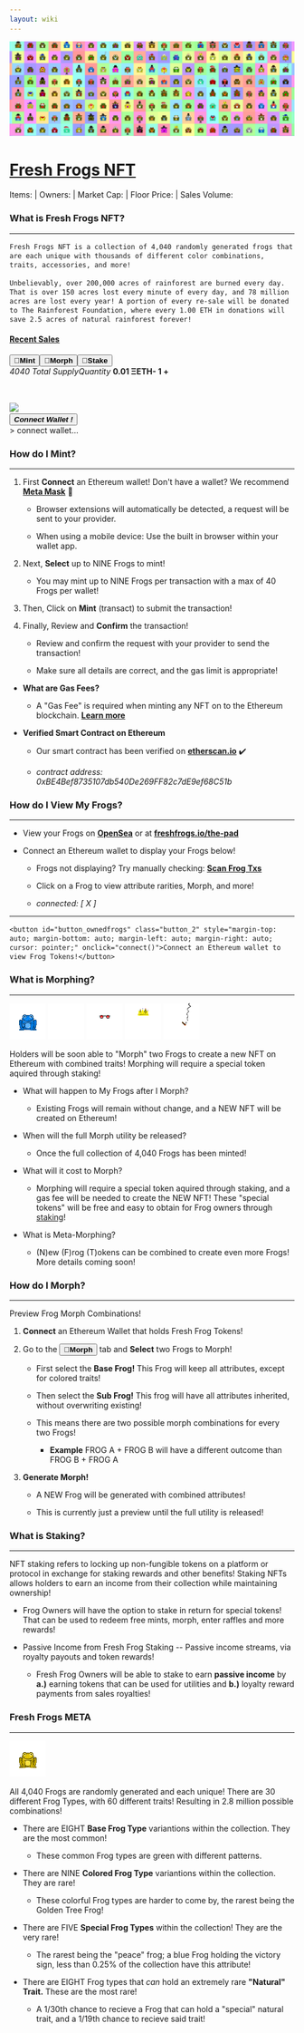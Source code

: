 ```yaml
---
layout: wiki
---
```


<title>freshfrogs.io/wiki 🍀</title>

<img class="banner_image" id="banner_image" src="../assets/frogs/backfrogs.png"/>
<h1 class="collection-name" id="name">
    <a href="https://opensea.io/collection/fresh-frogs" target="_blank">Fresh Frogs NFT</a>
</h1>
<p>Items: <b id="count"></b> | Owners: <b id="num_owners"></b> | Market Cap: <b id="market_cap"></b> | Floor Price: <b id="floor_price"></b> | Sales Volume: <b id="total_volume"></b> <b id="initial_sales"></b></p>
<i id="created_date"></i>

### What is Fresh Frogs NFT?

---

<desc id="description">

    Fresh Frogs NFT is a collection of 4,040 randomly generated frogs that are each unique with thousands of different color combinations, traits, accessories, and more!

    Unbelievably, over 200,000 acres of rainforest are burned every day. That is over 150 acres lost every minute of every day, and 78 million acres are lost every year! A portion of every re-sale will be donated to The Rainforest Foundation, where every 1.00 ETH in donations will save 2.5 acres of natural rainforest forever!

</desc>

<div style="margin-left: auto; margin-right: auto; text-align: center;">
    <h4 style="text-align: left !important;"><u><a href="https://opensea.io/collection/fresh-frogs?tab=activity" target="_blank">Recent Sales</a></u></h4>
    <div id="recent_sales" class="recent_sales"></div>
</div>

<div id="minting-display" class="minting-display">
    <div>
        <div class="button_bar"><button id="buttonbar_mint" class="button_1 buttonbar_mint_on" onclick="load_mintingTerminal()"><b>🐸Mint</b></button><button id="buttonbar_morph" class="button_1" onclick="load_morph()"><b>🍄Morph</b></button><button id="buttonbar_stake" class="button_1"><b>📌Stake</b></button></div>
        <div id="mintingTray" class="mintingTray">
            <div id="display-table" style="min-height: 64px;">
                <i id="label_name" class="label_name">4040 Total Supply</i><i id="label_price" class="label_price">Quantity</i>
                <b id="frog_name" class="frog_name">0.01 ΞETH</b><b id="frog_price" class="frog_price"><a id="remove-frog" onclick="remove_frog();"><b>-</b></a> <b id="quant-frog">1</b> <a id="add-frog" onclick="add_frog()"><b>+</b></a></b>
            </div>
            <div class="bigContainer">
                <div id="frogContainer" class="containerMint"></div>
                <div id="frogContainer2" class="containerMint"></div>
                <div id="frogContainer3" class="containerMint">
                    <div class="imgWrapperMint"><img id="previewImg" class="frogImgMint" src="https://freshfrogs.io/assets/frogs/preview2.gif"/></div>
                </div>
            </div>
        </div>
        <div id="lower_display" class="lower_display">
            <button id="mint-button" class="button" onclick="connect()"><b><i>Connect Wallet !</i></b></button>
            <div id="minting-console" class="minting-console">
                > connect wallet...
            </div>
        </div>
    </div>
</div>


### How do I Mint?

---

1. First **Connect** an Ethereum wallet! Don't have a wallet? We recommend **[Meta Mask](https://metamask.io/download/)** 🦊

    - Browser extensions will automatically be detected, a request will be sent to your provider.
    
    - When using a mobile device: Use the built in browser within your wallet app.

2. Next, **Select** up to NINE Frogs to mint!

    - You may mint up to NINE Frogs per transaction with a max of 40 Frogs per wallet!

3. Then, Click on **Mint** (transact) to submit the transaction!

4. Finally, Review and **Confirm** the transaction!

    - Review and confirm the request with your provider to send the transaction!

    - Make sure all details are correct, and the gas limit is appropriate!

- __What are Gas Fees?__

    - A "Gas Fee" is required when minting any NFT on to the Ethereum blockchain. **[Learn more](https://www.investopedia.com/terms/g/gas-ethereum.asp)**

- __Verified Smart Contract on Ethereum__

    - Our smart contract has been verified on **[etherscan.io](https://etherscan.io/address/0xbe4bef8735107db540de269ff82c7de9ef68c51b)** ✔️

    - *contract address: 0xBE4Bef8735107db540De269FF82c7dE9ef68C51b*


### How do I View My Frogs?

---

- View your Frogs on **[OpenSea](https://opensea.io/account)** or at **[freshfrogs.io/the-pad](https://freshfrogs.io/the-pad)**

- Connect an Ethereum wallet to display your Frogs below!

    - Frogs not displaying? Try manually checking: **[Scan Frog Txs]()**

    - Click on a Frog to view attribute rarities, Morph, and more!

    - *connected:* <i id="user-add">[ X ]</i>

---
<div id="owned-frogs" class="owned_frogs">

    <button id="button_ownedfrogs" class="button_2" style="margin-top: auto; margin-bottom: auto; margin-left: auto; margin-right: auto; cursor: pointer;" onclick="connect()">Connect an Ethereum wallet to view Frog Tokens!</button>

</div>


### What is Morphing?

---

<div class="float-img2">
    <img class="frogImg3" src="../the-pad/SpecialFrog/peace.png"/>
    <img class="frogImg3" src="../the-pad/Trait/peace/peace_gif.gif"/>
    <img class="frogImg3" src="../the-pad/Eyes/circleShadesRed.png"/>
    <img class="frogImg3" src="../the-pad/Hat/hat_gif2.gif"/>
    <img class="frogImg3" src="../the-pad/Mouth/smokingCigar2.gif"/>
</div>

Holders will be soon able to "Morph" two Frogs to create a new NFT on Ethereum with combined traits! Morphing will require a special token aquired through staking!

- What will happen to My Frogs after I Morph?

    - Existing Frogs will remain without change, and a NEW NFT will be created on Ethereum!

- When will the full Morph utility be released?

    - Once the full collection of 4,040 Frogs has been minted!

- What will it cost to Morph?

    - Morphing will require a special token aquired through staking, and a gas fee will be needed to create the NEW NFT! These "special tokens" will be free and easy to obtain for Frog owners through [staking]()!

- What is Meta-Morphing?

    - (N)ew (F)rog (T)okens can be combined to create even more Frogs! More details coming soon!


### How do I Morph?

---

Preview Frog Morph Combinations!

1. **Connect** an Ethereum Wallet that holds Fresh Frog Tokens!

2. Go to the <button id="morph_ref" class="buttonbar_morph"><b>🍄Morph</b></button> tab and **Select** two Frogs to Morph!

    - First select the **Base Frog!** This Frog will keep all attributes, except for colored traits! 

    - Then select the **Sub Frog!** This frog will have all attributes inherited, without overwriting existing!

    - This means there are two possible morph combinations for every two Frogs!

        - **Example** FROG A + FROG B will have a different outcome than FROG B + FROG A

3. **Generate Morph!**

    - A NEW Frog will be generated with combined attributes!

    - This is currently just a preview until the full utility is released!


### What is Staking?

---

NFT staking refers to locking up non-fungible tokens on a platform or protocol in exchange for staking rewards and other benefits! Staking NFTs allows holders to earn an income from their collection while maintaining ownership!

- Frog Owners will have the option to stake in return for special tokens! That can be used to redeem free mints, morph, enter raffles and more rewards!

- Passive Income from Fresh Frog Staking -- Passive income streams, via royalty payouts and token rewards!

    - Fresh Frog Owners will be able to stake to earn **passive income** by **a.)** earning tokens that can be used for utilities and **b.)** loyalty reward payments from sales royalties!


### Fresh Frogs META

---

<div class="float-img2">
    <img class="frogImg3" src="../the-pad/Frog/frog_gif.gif"/>
</div>

All 4,040 Frogs are randomly generated and each unique! There are 30 different Frog Types, with 60 different traits! Resulting in 2.8 million possible combinations!

- There are EIGHT **Base Frog Type** variantions within the collection. They are the most common!

    - These common Frog types are green with different patterns.

- There are NINE **Colored Frog Type** variantions within the collection. They are rare!

    - These colorful Frog types are harder to come by, the rarest being the Golden Tree Frog!

- There are FIVE **Special Frog Types** within the collection! They are the very rare!

    - The rarest being the "peace" frog; a blue Frog holding the victory sign, less than 0.25% of the collection have this attribute!

- There are EIGHT Frog types that *can* hold an extremely rare **"Natural" Trait.** These are the most rare!

    - A 1/30th chance to recieve a Frog that can hold a "special" natural trait, and a 1/19th chance to recieve said trait!